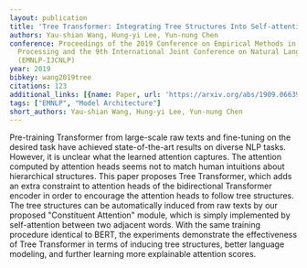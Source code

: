 ```yaml
---
layout: publication
title: 'Tree Transformer: Integrating Tree Structures Into Self-attention'
authors: Yau-shian Wang, Hung-yi Lee, Yun-nung Chen
conference: Proceedings of the 2019 Conference on Empirical Methods in Natural Language
  Processing and the 9th International Joint Conference on Natural Language Processing
  (EMNLP-IJCNLP)
year: 2019
bibkey: wang2019tree
citations: 123
additional_links: [{name: Paper, url: 'https://arxiv.org/abs/1909.06639'}]
tags: ["EMNLP", "Model Architecture"]
short_authors: Yau-shian Wang, Hung-yi Lee, Yun-nung Chen
---
```

Pre-training Transformer from large-scale raw texts and fine-tuning on the
desired task have achieved state-of-the-art results on diverse NLP tasks.
However, it is unclear what the learned attention captures. The attention
computed by attention heads seems not to match human intuitions about
hierarchical structures. This paper proposes Tree Transformer, which adds an
extra constraint to attention heads of the bidirectional Transformer encoder in
order to encourage the attention heads to follow tree structures. The tree
structures can be automatically induced from raw texts by our proposed
"Constituent Attention" module, which is simply implemented by self-attention
between two adjacent words. With the same training procedure identical to BERT,
the experiments demonstrate the effectiveness of Tree Transformer in terms of
inducing tree structures, better language modeling, and further learning more
explainable attention scores.